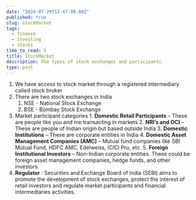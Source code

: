 ```yaml
---
date: "2024-07-29T12:47:00.00Z"
published: true
slug: StockMarket
tags:
  - finance
  - investing
  - stocks
time_to_read: 5
title: StockMarket
description: The types of stock exchanges and participants.
type: post
---
```


1. We have access to stock market through a registered intermediary called stock broker
2. There are two stock exchanges in India
   1. NSE - National Stock Exchange
   2. BSE - Bombay Stock Exchange
3. Market participant categories
	   1. **Domestic Retail Participants** – These are people like you and me transacting in markets
	2. **NRI’s and OCI** – These are people of Indian origin but based outside India
	3. **Domestic Institutions** – These are corporate entities in India
	4. **Domestic Asset Management Companies (AMC)** – Mutual fund companies like SBI Mutual Fund, HDFC AMC, Edelweiss, ICICI Pru, etc.
	5. **Foreign Institutional Investors** – Non-Indian corporate entities. These could be foreign asset management companies, hedge funds, and other investors.
4. **Regulator** : Securities and Exchange Board of India (SEBI) aims to promote the development of stock exchanges, protect the interest of retail investors and regulate market participants and financial intermediaries activities.